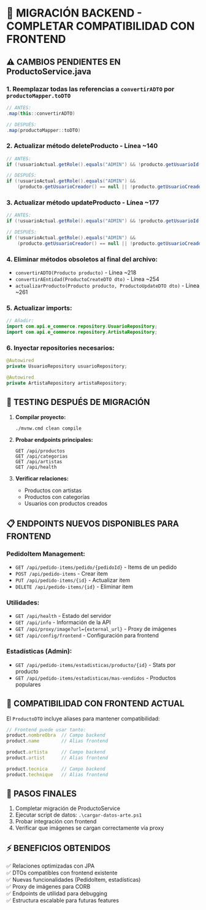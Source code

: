 # 🔧 MIGRACIÓN BACKEND - COMPLETAR COMPATIBILIDAD CON FRONTEND

## ⚠️ CAMBIOS PENDIENTES EN ProductoService.java

### 1. Reemplazar todas las referencias a `convertirADTO` por `productoMapper.toDTO`

```java
// ANTES:
.map(this::convertirADTO)

// DESPUÉS:
.map(productoMapper::toDTO)
```

### 2. Actualizar método deleteProducto - Línea ~140

```java
// ANTES:
if (!usuarioActual.getRole().equals("ADMIN") && !producto.getUsuarioId().equals(usuarioActual.getId())) {

// DESPUÉS:
if (!usuarioActual.getRole().equals("ADMIN") && 
    (producto.getUsuarioCreador() == null || !producto.getUsuarioCreador().getId().equals(usuarioActual.getId()))) {
```

### 3. Actualizar método updateProducto - Línea ~177

```java
// ANTES:
if (!usuarioActual.getRole().equals("ADMIN") && !producto.getUsuarioId().equals(usuarioActual.getId())) {

// DESPUÉS:
if (!usuarioActual.getRole().equals("ADMIN") && 
    (producto.getUsuarioCreador() == null || !producto.getUsuarioCreador().getId().equals(usuarioActual.getId()))) {
```

### 4. Eliminar métodos obsoletos al final del archivo:

- `convertirADTO(Producto producto)` - Línea ~218
- `convertirAEntidad(ProductoCreateDTO dto)` - Línea ~254
- `actualizarProducto(Producto producto, ProductoUpdateDTO dto)` - Línea ~261

### 5. Actualizar imports:

```java
// Añadir:
import com.api.e_commerce.repository.UsuarioRepository;
import com.api.e_commerce.repository.ArtistaRepository;
```

### 6. Inyectar repositories necesarios:

```java
@Autowired
private UsuarioRepository usuarioRepository;

@Autowired 
private ArtistaRepository artistaRepository;
```

## 🔄 TESTING DESPUÉS DE MIGRACIÓN

1. **Compilar proyecto:**
   ```bash
   ./mvnw.cmd clean compile
   ```

2. **Probar endpoints principales:**
   ```
   GET /api/productos
   GET /api/categorias
   GET /api/artistas
   GET /api/health
   ```

3. **Verificar relaciones:**
   - Productos con artistas
   - Productos con categorías
   - Usuarios con productos creados

## 📋 ENDPOINTS NUEVOS DISPONIBLES PARA FRONTEND

### PedidoItem Management:
- `GET /api/pedido-items/pedido/{pedidoId}` - Items de un pedido
- `POST /api/pedido-items` - Crear item
- `PUT /api/pedido-items/{id}` - Actualizar item
- `DELETE /api/pedido-items/{id}` - Eliminar item

### Utilidades:
- `GET /api/health` - Estado del servidor
- `GET /api/info` - Información de la API
- `GET /api/proxy/image?url={external_url}` - Proxy de imágenes
- `GET /api/config/frontend` - Configuración para frontend

### Estadísticas (Admin):
- `GET /api/pedido-items/estadisticas/producto/{id}` - Stats por producto
- `GET /api/pedido-items/estadisticas/mas-vendidos` - Productos populares

## 🎨 COMPATIBILIDAD CON FRONTEND ACTUAL

El `ProductoDTO` incluye aliases para mantener compatibilidad:

```javascript
// Frontend puede usar tanto:
product.nombreObra  // Campo backend
product.name        // Alias frontend

product.artista     // Campo backend  
product.artist      // Alias frontend

product.tecnica     // Campo backend
product.technique   // Alias frontend
```

## 🚀 PASOS FINALES

1. Completar migración de ProductoService
2. Ejecutar script de datos: `.\cargar-datos-arte.ps1`
3. Probar integración con frontend
4. Verificar que imágenes se cargan correctamente vía proxy

## ⚡ BENEFICIOS OBTENIDOS

✅ Relaciones optimizadas con JPA  
✅ DTOs compatibles con frontend existente  
✅ Nuevas funcionalidades (PedidoItem, estadísticas)  
✅ Proxy de imágenes para CORB  
✅ Endpoints de utilidad para debugging  
✅ Estructura escalable para futuras features  